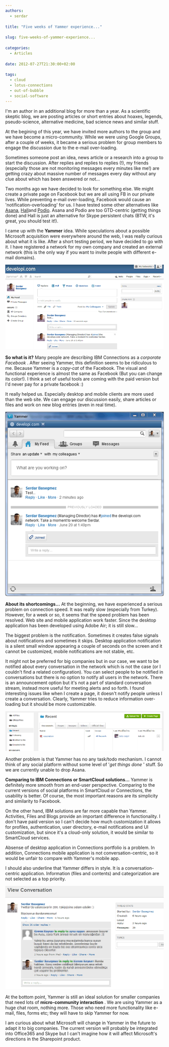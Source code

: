 ```yaml
---
authors:
  - serdar

title: "Five weeks of Yammer experience..."

slug: five-weeks-of-yammer-experience...

categories:
  - Articles

date: 2012-07-27T21:30:00+02:00

tags:
  - cloud
  - lotus-connections
  - out-of-bubble
  - social-software
---
```


I'm an author in an additional blog for more than a year. As a scientific skeptic blog, we are posting articles or short entries about hoaxes, legends, pseudo-science, alternative medicine, bad science news and similar stuff.

At the begining of this year, we have invited more authors to the group and we have become a micro-community. While we were using Google Groups, after a couple of weeks, it became a serious problem for group members to engage the discussion due to the e-mail over-loading.
<!-- more -->
Sometimes someone post an idea, news article or a research into a group to start the discussion. After replies and replies to replies (!), my friends (especially those are not monitoring messages every minutes like me!) are getting crazy about massive number of messages every day without any clue about which has been answered or not...

Two months ago we have decided to look for something else. We might create a private page on Facebook but we are all using FB in our private lives. While preventing e-mail over-loading, Facebook would cause an 'notification-overloading' for us. I have tested some other alternatives like [Asana](http://asana.com/), [Hall](http://hall.com/)and [Podio](http://podio.com/). Asana and Podio are too GTD-centric (getting things done) and Hall is just an alternative for Skype persistent chats (BTW, it's great, you should test it!).

I came up with the **Yammer** idea. While speculations about a possible Microsoft acquisition were everywhere around the web, I was really curious about what it is like. After a short testing period, we have decided to go with it. I have registered a network for my own company and created an external network (this is the only way if you want to invite people with different e-mail domains).

![Image:Five weeks of Yammer experience...](../../images/imported/five-weeks-of-yammer-experience-M2.gif)

**So what is it?**
Many people are describing IBM Connections as a *corporate Facebook* . After seeing Yammer, this definition seems to be ridiculous to me. Because Yammer is a *copy-cat* of the Facebook. The visual and functional experience is almost the same as Facebook (But you can change its color!). I think a set of useful tools are coming with the paid version but I'd never pay for a private facebook :)

It really helped us. Especially desktop and mobile clients are more used than the web site. We can engage our discussion easily, share articles or files and work on new blog entries (even in real time).

![Image:Five weeks of Yammer experience...](../../images/imported/five-weeks-of-yammer-experience-M3.gif)

**About its shortcomings...**
At the beginning, we have experienced a serious problem on connection speed. It was really slow (especially from Turkey). However, for a week or so, it seems that the speed problem has been resolved. Web site and mobile application work faster. Since the desktop application has been developed using Adobe Air; it is still slow...

The biggest problem is the notification. Sometimes it creates false signals about notifications and sometimes it skips. Desktop application notification is a silent small window appearing a couple of seconds on the screen and it cannot be customized, mobile notifications are not stable, etc.

It might not be preferred for big companies but in our case, we want to be notified about every conversation in the network which is not the case (or I couldn't find a related configuration). You can select people to be notified in conversations but there is no option to notify all users in the network. There is an announcement option but it's not a part of standard conversation stream, instead more useful for meeting alerts and so forth. I found interesting issues like when I create a page, it doesn't notify people unless I create a conversation. Clearly, Yammer tries to reduce information over-loading but it should be more customizable.

![Image:Five weeks of Yammer experience...](../../images/imported/five-weeks-of-yammer-experience-M4.gif)

Another problem is that Yammer has no any task/todo mechanism. I cannot think of any social platform without some level of '*get things done* ' stuff. So we are currently unable to drop Asana.

**Comparing to IBM Connections or SmartCloud solutions...**
Yammer is definitely more smooth from an end-user perspective. Comparing to the current versions of social platforms in SmartCloud or Connections, the usability is better. Of course, the most important reasons are its simplicity and similarity to Facebook.

On the other hand, IBM solutions are far more capable than Yammer. Activities, Files and Blogs provide an important difference in functionality. I don't have paid version so I can't decide how much customization it allows for profiles, authentication, user directory, e-mail notifications and UI customization, but since it's a cloud-only solution, it would be similar to SmartCloud services.

Absense of desktop application in Connections portfolio is a problem. In addition, Connections mobile application is not conversation-centric, so it would be unfair to compare with Yammer's mobile app.

I should also underline that Yammer differs in style. It is a conversation-centric application. Information (files and contents) and categorization are not selected as a top priority.

![Image:Five weeks of Yammer experience...](../../images/imported/five-weeks-of-yammer-experience-M5.gif)

At the bottom point, Yammer is still an ideal solution for smaller companies that need lots of **micro-community interaction** . We are using Yammer as a huge chat room, nothing more. Those who need more functionality like e-mail, files, forms etc; they will have to skip Yammer for now.

I am curious about what Microsoft will change in Yammer in the future to adapt it to big companies. The current version will probably be integrated into Office365 and Skype but I can't imagine how it will affect Microsoft's directions in the Sharepoint product.
